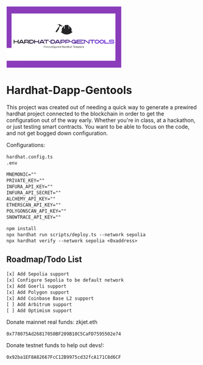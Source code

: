 <img src="./assets/logo.png"  width="60%" height="30%">

# Hardhat-Dapp-Gentools

This project was created out of needing a quick way to generate a prewired hardhat project connected to the blockchain in order to get the configuration out of the way early.
Whether you're in class, at a hackathon, or just testing smart contracts. You want to be able to focus on the code, and not get bogged down configuration.

Configurations:

```shell
hardhat.config.ts
.env
```

```shell
MNEMONIC=""
PRIVATE_KEY=""
INFURA_API_KEY=""
INFURA_API_SECRET=""
ALCHEMY_API_KEY=""
ETHERSCAN_API_KEY=""
POLYGONSCAN_API_KEY=""
SNOWTRACE_API_KEY=""
```

```shell
npm install
npx hardhat run scripts/deploy.ts --network sepolia
npx hardhat verify --network sepolia <0xaddress>
```

## Roadmap/Todo List

```shell
[x] Add Sepolia support
[x] Configure Sepolia to be default network
[x] Add Goerli support
[x] Add Polygon support
[x] Add Coinbase Base L2 support
[ ] Add Arbitrum support
[ ] Add Optimism support
```

Donate mainnet real funds: zkjet.eth

```solidity
0x778075Ad26817050BF209B10C5CaFD7595502e74
```

Donate testnet funds to help out devs!:

```solidity
0x92ba1EF8A82667FcC12B9975cd32fcA171C8d6CF
```

